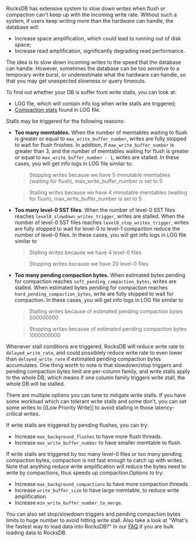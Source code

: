RocksDB has extensive system to slow down writes when flush or compaction can't keep up with the incoming write rate. Without such a system, if users keep writing more than the hardware can handle, the database will:

* Increase space amplification, which could lead to running out of disk space;
* Increase read amplification, significantly degrading read performance.

The idea is to slow down incoming writes to the speed that the database can handle. However, sometimes the database can be too sensitive to a temporary write burst, or underestimate what the hardware can handle, so that you may get unexpected slowness or query timeouts.

To find out whether your DB is suffer from write stalls, you can look at:

* LOG file, which will contain info log when write stalls are triggered;
* [Compaction stats](https://github.com/facebook/rocksdb/wiki/RocksDB-Tuning-Guide#compaction-stats) found in LOG file.

Stalls may be triggered for the following reasons:

* **Too many memtables.** When the number of memtables waiting to flush is greater or equal to `max_write_buffer_number`, writes are fully stopped to wait for flush finishes. In addition, if `max_write_buffer_number` is greater than 3, and the number of memtables waiting for flush is greater or equal to `max_write_buffer_number - 1`, writes are stalled. In these cases, you will get info logs in LOG file similar to:

    > Stopping writes because we have 5 immutable memtables (waiting for flush), max_write_buffer_number is set to 5

    > Stalling writes because we have 4 immutable memtables (waiting for flush), max_write_buffer_number is set to 5

* **Too many level-0 SST files.** When the number of level-0 SST files reaches `level0_slowdown_writes_trigger`, writes are stalled. When the number of level-0 SST files reaches `level0_stop_writes_trigger`, writes are fully stopped to wait for level-0 to level-1 compaction reduce the number of level-0 files. In these cases, you will get info logs in LOG file similar to

    > Stalling writes because we have 4 level-0 files

    > Stopping writes because we have 20 level-0 files

* **Too many pending compaction bytes.** When estimated bytes pending for compaction reaches `soft_pending_compaction_bytes`, writes are stalled. When estimated bytes pending for compaction reaches `hard_pending_compaction_bytes`, write are fully stopped to wait for compaction. In these cases, you will get info logs in LOG file similar to

    > Stalling writes because of estimated pending compaction bytes 500000000

    > Stopping writes because of estimated pending compaction bytes 1000000000

Whenever stall conditions are triggered, RocksDB will reduce write rate to `delayed_write_rate`, and could possiblely reduce write rate to even lower than `delayed_write_rate` if estimated pending compaction bytes accumulates. One thing worth to note is that slowdown/stop triggers and pending compaction bytes limit are per-column family, and write stalls apply to the whole DB, which means if one column family triggers write stall, the whole DB will be stalled.

There are multiple options you can tune to mitigate write stalls. If you have some workload which can tolerant write stalls and some don't, you can set some writes to [[Low Priority Write]] to avoid stalling in those latency-critical writes.

If write stalls are triggered by pending flushes, you can try:

* Increase `max_background_flushes` to have more flush threads.
* Increase `max_write_buffer_number` to have smaller memtable to flush.

If write stalls are triggered by too many level-0 files or too many pending compaction bytes, compaction is not fast enough to catch up with writes. Note that anything reduce write amplification will reduce the bytes need to write by compactions, thus speeds up compaction.Options to try:

* Increase `max_background_compactions` to have more compaction threads.
* Increase `write_buffer_size` to have large memtable, to reduce write amplification.
* Increase `min_write_buffer_number_to_merge`.

You can also set stop/slowdown triggers and pending compaction bytes limits to huge number to avoid hitting write stall. Also take a look at "What's the fastest way to load data into RocksDB?" in our [FAQ](https://github.com/facebook/rocksdb/wiki/RocksDB-FAQ) if you are bulk loading data to RocksDB.


